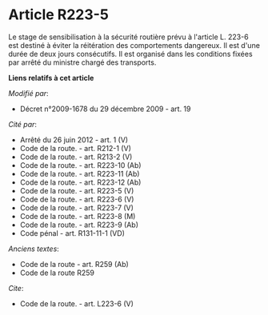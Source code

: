 # Article R223-5

Le stage de sensibilisation à la sécurité routière prévu à l'article L. 223-6 est destiné à éviter la réitération des
comportements dangereux. Il est d'une durée de deux jours consécutifs. Il est organisé dans les conditions fixées par arrêté
du ministre chargé des transports.

**Liens relatifs à cet article**

_Modifié par_:

  - Décret n°2009-1678 du 29 décembre 2009 - art. 19

_Cité par_:

  - Arrêté du 26 juin 2012 - art. 1 (V)
  - Code de la route. - art. R212-1 (V)
  - Code de la route. - art. R213-2 (V)
  - Code de la route. - art. R223-10 (Ab)
  - Code de la route. - art. R223-11 (Ab)
  - Code de la route. - art. R223-12 (Ab)
  - Code de la route. - art. R223-5 (V)
  - Code de la route. - art. R223-6 (V)
  - Code de la route. - art. R223-7 (V)
  - Code de la route. - art. R223-8 (M)
  - Code de la route. - art. R223-9 (Ab)
  - Code pénal - art. R131-11-1 (VD)

_Anciens textes_:

  - Code de la route - art. R259 (Ab)
  - Code de la route R259

_Cite_:

  - Code de la route. - art. L223-6 (V)
